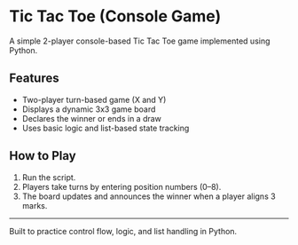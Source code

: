 # Tic Tac Toe (Console Game)

A simple 2-player console-based Tic Tac Toe game implemented using Python.

## Features
- Two-player turn-based game (X and Y)
- Displays a dynamic 3x3 game board
- Declares the winner or ends in a draw
- Uses basic logic and list-based state tracking

## How to Play
1. Run the script.
2. Players take turns by entering position numbers (0–8).
3. The board updates and announces the winner when a player aligns 3 marks.

---

Built to practice control flow, logic, and list handling in Python.
